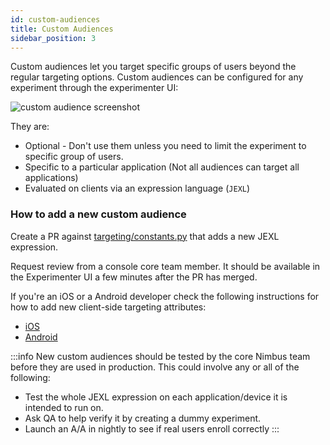 ```yaml
---
id: custom-audiences
title: Custom Audiences
sidebar_position: 3
---
```


Custom audiences let you target specific groups of users beyond the regular targeting options. Custom audiences can be configured for any experiment through the experimenter UI:

![custom audience screenshot](/img/audiences/custom-audiences.png)

They are:

- Optional - Don't use them unless you need to limit the experiment to specific group of users.
- Specific to a particular application (Not all audiences can target all applications)
- Evaluated on clients via an expression language (`JEXL`)

### How to add a new custom audience

Create a PR against [targeting/constants.py](https://github.com/mozilla/experimenter/blob/main/experimenter/experimenter/targeting/constants.py) that adds a new JEXL expression.

Request review from a console core team member. It should be available in the Experimenter UI a few minutes after the PR has merged.

If you're an iOS or a Android developer check the following instructions for how to add new client-side targeting attributes:
- [iOS](/ios-custom-targeting)
- [Android](/android-custom-targeting)

:::info
New custom audiences should be tested by the core Nimbus team before they are used in production. This could involve any or all of the following:

- Test the whole JEXL expression on each application/device it is intended to run on.
- Ask QA to help verify it by creating a dummy experiment.
- Launch an A/A in nightly to see if real users enroll correctly
:::
